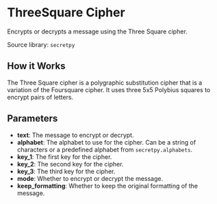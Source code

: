 # ThreeSquare Cipher

Encrypts or decrypts a message using the Three Square cipher.

Source library: `secretpy`

## How it Works

The Three Square cipher is a polygraphic substitution cipher that is a variation of the Foursquare cipher. It uses three 5x5 Polybius squares to encrypt pairs of letters.

## Parameters

- **text**: The message to encrypt or decrypt.
- **alphabet**: The alphabet to use for the cipher. Can be a string of characters or a predefined alphabet from `secretpy.alphabets`.
- **key_1**: The first key for the cipher.
- **key_2**: The second key for the cipher.
- **key_3**: The third key for the cipher.
- **mode**: Whether to encrypt or decrypt the message.
- **keep_formatting**: Whether to keep the original formatting of the message.
